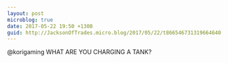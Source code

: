 ```yaml
---
layout: post
microblog: true
date: 2017-05-22 19:50 +1300
guid: http://JacksonOfTrades.micro.blog/2017/05/22/t866546731319664640.html
---
```

@korigaming WHAT ARE YOU CHARGING A TANK?
